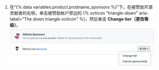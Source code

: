 1. 在“{% data variables.product.prodname_sponsors %}”下，在被赞助开源贡献者的右侧，单击被赞助帐户旁边的 {% octicon "triangle-down" aria-label="The down triangle octicon" %}，然后单击 **Change tier（更改等级）**。 ![更改等级按钮](/assets/images/help/billing/edit-sponsor-billing.png)
